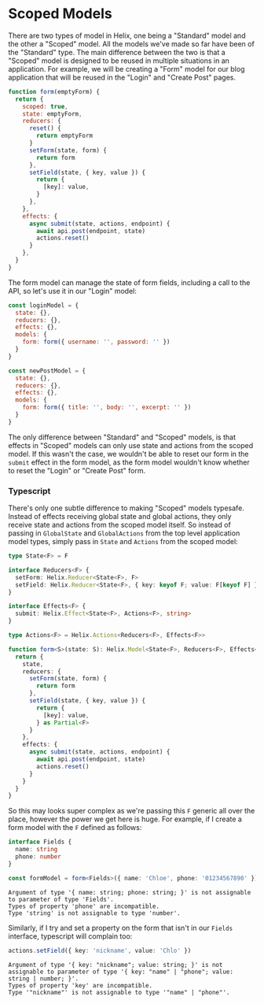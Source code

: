 # Scoped Models

There are two types of model in Helix, one being a "Standard" model and the other a "Scoped" model. All the models we've made so far have been of the "Standard" type. The main difference between the two is that a "Scoped" model is designed to be reused in multiple situations in an application. For example, we will be creating a "Form" model for our blog application that will be reused in the "Login" and "Create Post" pages.

```javascript
function form(emptyForm) {
  return {
    scoped: true,
    state: emptyForm,
    reducers: {
      reset() {
        return emptyForm
      }
      setForm(state, form) {
        return form
      },
      setField(state, { key, value }) {
        return {
          [key]: value,
        }
      },
    },
    effects: {
      async submit(state, actions, endpoint) {
        await api.post(endpoint, state)
        actions.reset()
      }
    },
  }
}
```

The form model can manage the state of form fields, including a call to the API, so let's use it in our "Login" model:

```javascript
const loginModel = {
  state: {},
  reducers: {},
  effects: {},
  models: {
    form: form({ username: '', password: '' })
  }
}

const newPostModel = {
  state: {},
  reducers: {},
  effects: {},
  models: {
    form: form({ title: '', body: '', excerpt: '' })
  }
}
```

The only difference between "Standard" and "Scoped" models, is that effects in "Scoped" models can only use state and actions from the scoped model. If this wasn't the case, we wouldn't be able to reset our form in the `submit` effect in the form model, as the form model wouldn't know whether to reset the "Login" or "Create Post" form.

### Typescript

There's only one subtle difference to making "Scoped" models typesafe. Instead of effects receiving global state and global actions, they only receive state and actions from the scoped model itself. So instead of passing in `GlobalState` and `GlobalActions` from the top level application model types, simply pass in `State` and `Actions` from the scoped model:

```typescript
type State<F> = F

interface Reducers<F> {
  setForm: Helix.Reducer<State<F>, F>
  setField: Helix.Reducer<State<F>, { key: keyof F; value: F[keyof F] }>
}

interface Effects<F> {
  submit: Helix.Effect<State<F>, Actions<F>, string>
}

type Actions<F> = Helix.Actions<Reducers<F>, Effects<F>>

function form<S>(state: S): Helix.Model<State<F>, Reducers<F>, Effects<F>> {
  return {
    state,
    reducers: {
      setForm(state, form) {
        return form
      },
      setField(state, { key, value }) {
        return {
          [key]: value,
        } as Partial<F>
      }
    },
    effects: {
      async submit(state, actions, endpoint) {
        await api.post(endpoint, state)
        actions.reset()
      }
    }
  }
}
```

So this may looks super complex as we're passing this `F` generic all over the place, however the power we get here is huge. For example, if I create a form model with the `F` defined as follows:

```typescript
interface Fields {
  name: string
  phone: number
}

const formModel = form<Fields>({ name: 'Chloe', phone: '01234567890' })
```
```
Argument of type '{ name: string; phone: string; }' is not assignable to parameter of type 'Fields'.
Types of property 'phone' are incompatible.
Type 'string' is not assignable to type 'number'.
```

Similarly, if I try and set a property on the form that isn't in our `Fields` interface, typescript will complain too:

```typescript
actions.setField({ key: 'nickname', value: 'Chlo' })
```
```
Argument of type '{ key: "nickname"; value: string; }' is not assignable to parameter of type '{ key: "name" | "phone"; value: string | number; }'.
Types of property 'key' are incompatible.
Type '"nickname"' is not assignable to type '"name" | "phone"'.
```
